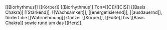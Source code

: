 [[Biorhythmus]] [[Körper]]
[[Biorhythmus]]
Ton=[[C]]/[[CIS]]
[[Basis Chakra]]
[[Stärkend]], [[Wachsamkeit]], [[energetisierend]], [[ausdauernd]], fördert die [[Wahrnehmung]]
Ganzer [[Körper]], [[Füße]] bis [[Basis Chakra]] sowie rund um das [[Herz]].